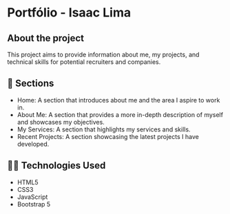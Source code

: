 # Portfólio - Isaac Lima

## About the project

This project aims to provide information about me, my projects, and technical skills for potential recruiters and companies.

## 📄 Sections

- Home: A section that introduces about me and the area I aspire to work in.
- About Me: A section that provides a more in-depth description of myself and showcases my objectives.
- My Services: A section that highlights my services and skills.
- Recent Projects: A section showcasing the latest projects I have developed.


## 👨‍💻 Technologies Used

- HTML5
- CSS3
- JavaScript
- Bootstrap 5
